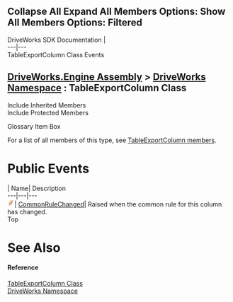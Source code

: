        

 Collapse All Expand All  Members Options: Show All  Members Options: Filtered   
---  
DriveWorks SDK Documentation  |   
---|---  
TableExportColumn Class Events   
  
[DriveWorks.Engine Assembly](topic2156.md) > [DriveWorks Namespace](topic2159.md) : TableExportColumn Class  
---  
  
Include Inherited Members    
Include Protected Members    


Glossary Item Box

For a list of all members of this type, see [TableExportColumn members](topic5569.md).

# Public Events

| Name| Description  
---|---|---  
![Public Event](dotnetimages/publicEvent.gif)| [CommonRuleChanged](topic5578.md)| Raised when the common rule for this column has changed.   
Top

# See Also

#### Reference

[TableExportColumn Class](topic5568.md)   
[DriveWorks Namespace](topic2159.md)


